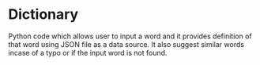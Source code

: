 # Dictionary
Python code which allows user to input a word and it provides definition of that word using JSON file as a data source. It also suggest similar words incase of a typo or if the input word is not found.
